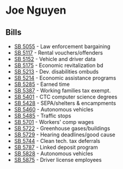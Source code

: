 # Joe Nguyen
## Bills
* [SB 5055](bill/2021-22/sb/5055/) - Law enforcement bargaining
* [SB 5117](bill/2021-22/sb/5117/) - Rental vouchers/offenders
* [SB 5152](bill/2021-22/sb/5152/) - Vehicle and driver data
* [SB 5175](bill/2021-22/sb/5175/) - Economic revitalization bd
* [SB 5213](bill/2021-22/sb/5213/) - Dev. disabilities ombuds
* [SB 5214](bill/2021-22/sb/5214/) - Economic assistance programs
* [SB 5285](bill/2021-22/sb/5285/) - Earned time
* [SB 5387](bill/2021-22/sb/5387/) - Working families tax exempt.
* [SB 5401](bill/2021-22/sb/5401/) - CTC computer science degrees
* [SB 5428](bill/2021-22/sb/5428/) - SEPA/shelters & encampments
* [SB 5460](bill/2021-22/sb/5460/) - Autonomous vehicles
* [SB 5485](bill/2021-22/sb/5485/) - Traffic stops
* [SB 5701](bill/2021-22/sb/5701/) - Workers' comp wages
* [SB 5722](bill/2021-22/sb/5722/) - Greenhouse gases/buildings
* [SB 5729](bill/2021-22/sb/5729/) - Hearing deadlines/good cause
* [SB 5744](bill/2021-22/sb/5744/) - Clean tech. tax deferrals
* [SB 5787](bill/2021-22/sb/5787/) - Linked deposit program
* [SB 5828](bill/2021-22/sb/5828/) - Autonomous vehicles
* [SB 5875](bill/2021-22/sb/5875/) - Driver license employees
